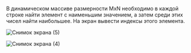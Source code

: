В динамическом массиве размерности MxN необходимо в каждой строке найти элемент с наименьшим значением, а затем среди этих чисел найти наибольшее. На экран вывести индексы этого элемента.

![Снимок экрана (5)](https://user-images.githubusercontent.com/86187865/154816604-f1778d60-2de6-4b29-aa51-63e62a4ff7b4.png)

![Снимок экрана (4)](https://user-images.githubusercontent.com/86187865/154816613-a42ec450-0e3c-4984-b6c4-a2b26e48ed07.png)
